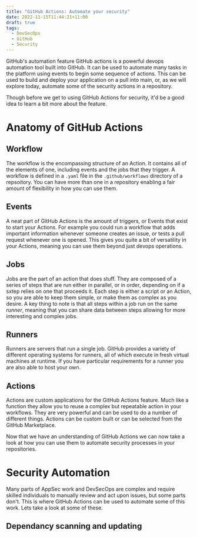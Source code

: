 ```yaml
---
title: "GitHub Actions: Automate your security"
date: 2022-11-15T11:44:21+11:00
draft: true
tags:
  - DevSecOps
  - GitHub
  - Security
---
```


GitHub's automation feature GitHub actions is a powerful devops automation tool built into GitHub. It can be used to automate many tasks in the platform using events to begin some sequence of actions. This can be used to build and deploy your application on a pull into main, or, as we will explore today, automate some of the security actions in a repository.

Though before we get to using GitHub Actions for security, it'd be a good idea to learn a bit more about the feature.

# Anatomy of GitHub Actions

## Workflow

The workflow is the encompassing structure of an Action. It contains all of the elements of one, including events and the jobs that they trigger. A workflow is defined in a `.yaml` file in the `.github/workflows` directory of a repsoitory. You can have more than one in a repository enabling a fair amount of flexibility in how you can use them.

## Events

A neat part of GitHub Actions is the amount of triggers, or Events that exist to start your Actions. For example you could run a workflow that adds important information whenever someone creates an issue, or tests a pull request whenever one is opened. This gives you quite a bit of versatility in your Actions, meaning you can use them beyond just devops operations.

## Jobs

Jobs are the part of an action that does stuff. They are composed of a series of steps that are run either in parallel, or in order, depending on if a sxtep relies on one that proceeds it. Each step is either a script or an Action, so you are able to keep them simple, or make them as complex as you desire. A key thing to note is that all steps within a job run on the same *runner*, meaning that you can share data between steps allowing for more interesting and complex jobs.

## Runners

Runners are servers that run a single job. GitHub provides a variety of different operating systems for runners, all of which execute in fresh virtual machines at runtime. If you have particular requirements for a runner you are also able to host your own.

## Actions

Actions are custom applications for the GitHub Actions feature. Much like a function they allow you to reuse a complex but repeatable action in your workflows. They are very powerful and can be used to do a number of different things. Actions can be custom built or can be selected from the GitHub Marketplace.

Now that we have an understanding of GitHub Actions we can now take a look at how you can use them to automate security processes in your repositories.

# Security Automation
Many parts of AppSec work and DevSecOps are complex and require skilled individuals to manually review and act upon issues, but some parts don't. This is where GitHub Actions can be used to automate some of this work. Lets take a look at some of these.

## Dependancy scanning and updating

